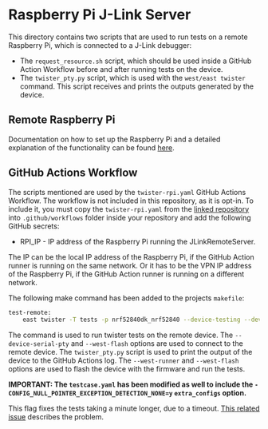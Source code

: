 # Raspberry Pi J-Link Server

This directory contains two scripts that are used to run tests on a remote Raspberry Pi, which is connected to a J-Link debugger:

- The `request_resource.sh` script, which should be used inside a GitHub Action Workflow before and after running tests on the device.
- The `twister_pty.py` script, which is used with the `west/east twister` command. This script receives and prints the outputs generated by the device.

## Remote Raspberry Pi

Documentation on how to set up the Raspberry Pi and a detailed explanation of the functionality can be found [here](https://github.com/IRNAS/irnas-runners-software/blob/main/rpi-jlink-server/README.md).

## GitHub Actions Workflow

The scripts mentioned are used by the `twister-rpi.yaml` GitHub Actions Workflow.
The workflow is not included in this repository, as it is opt-in. To include it, you must copy the `twister-rpi.yaml` from the [linked repository](https://github.com/IRNAS/irnas-workflows-software/blob/main/workflow-templates/rpi-twister-hil/.github/twister-rpi.yaml) into `.github/workflows` folder inside your repository and add the following GitHub secrets:

- RPI_IP - IP address of the Raspberry Pi running the JLinkRemoteServer.

The IP can be the local IP address of the Raspberry Pi, if the GitHub Action runner is running on the same network. Or it has to be the VPN IP address of the Raspberry Pi, if the GitHub Action runner is running on a different network.

The following make command has been added to the projects `makefile`:

```bash
test-remote:
    east twister -T tests -p nrf52840dk_nrf52840 --device-testing --device-serial-pty="scripts/twister_pty.py --host ${RPI_IP} --port 7777" --west-runner=jlink --west-flash="--tool-opt=ip ${RPI_IP}:7778"
```

The command is used to run twister tests on the remote device. The `--device-serial-pty` and `--west-flash` options are used to connect to the remote device. The `twister_pty.py` script is used to print the output of the device to the GitHub Actions log. The `--west-runner` and `--west-flash` options are used to flash the device with the firmware and run the tests.

**IMPORTANT: The `testcase.yaml` has been modified as well to include the `- CONFIG_NULL_POINTER_EXCEPTION_DETECTION_NONE=y` `extra_configs` option.**

This flag fixes the tests taking a minute longer, due to a timeout. [This related issue](https://github.com/zephyrproject-rtos/zephyr/issues/39216) describes the problem.

